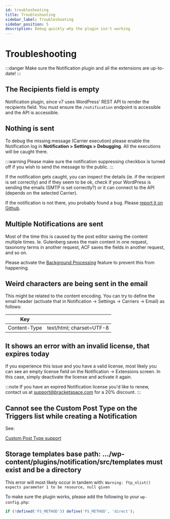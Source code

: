 ```yaml
---
id: troubleshooting
title: Troubleshooting
sidebar_label: Troubleshooting
sidebar_position: 5
description: Debug quickly why the plugin isn't working
---
```


# Troubleshooting

:::danger
Make sure the Notification plugin and all the extensions are up-to-date!
:::

## The Recipients field is empty

Notification plugin, since v7 uses WordPress' REST API to render the recipients field. You must ensure the `/notification` endpoint is accessible and the API is accessible. 

## Nothing is sent

To debug the missing message (Carrier execution) please enable the Notification log in **Notification > Settings > Debugging**. All the executions will be caught there.

:::warning
Please make sure the notification suppressing checkbox is turned off if you wish to send the message to the public. 
:::

If the notification gets caught, you can inspect the details (ie. if the recipient is set correctly) and if they seem to be ok, check if your WordPress is sending the emails (SMTP is set correctly?) or it can connect to the API (depends on the selected Carrier).

If the notification is not there, you probably found a bug. Please [report it on Github](https://github.com/BracketSpace/Notification/issues/new?assignees=&labels=bug&template=bug-report.md&title=).

## Multiple Notifications are sent

Most of the time this is caused by the post editor saving the content multiple times. Ie. Gutenberg saves the main content in one request, taxonomy terms in another request, ACF saves the fields in another request, and so on.

Please activate the [Background Processing](advanced/background-processing.md) feature to prevent this from happening.

## Weird characters are being sent in the email

This might be related to the content encoding. You can try to define the email header (activate that in Notification -> Settings -> Carriers -> Email) as follows:

| Key          |                          |
| ------------ | ------------------------ |
| Content-Type | text/html; charset=UTF-8 |

## It shows an error with an invalid license, that expires today

If you experience this issue and you have a valid license, most likely you can see an empty license field on the Notification -> Extensions screen. In this case, simply deactivate the license and activate it again.

:::note
If you have an expired Notification license you'd like to renew, contact us at support@bracketspace.com for a 20% discount.
:::

## Cannot see the Custom Post Type on the Triggers list while creating a Notification

See:

[Custom Post Type support](advanced/custom-post-type-support.md)

## Storage templates base path: .../wp-content/plugins/notification/src/templates must exist and be a directory

This error will most likely occur in tandem with: `Warning: ftp_nlist() expects parameter 1 to be resource, null given`

To make sure the plugin works, please add the following to your `wp-config.php`:

```php
if (!defined('FS_METHOD')) define('FS_METHOD', 'direct');
```